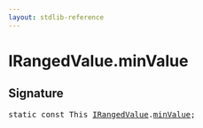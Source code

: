 ```yaml
---
layout: stdlib-reference
---
```


# IRangedValue.minValue

## Signature
<pre>
<span class='code_keyword'>static</span> <span class='code_keyword'>const</span> <span class="code_keyword">This</span> <a href="/stdlib-reference/interfaces/IRangedValue/index" class="code_type">IRangedValue</a>.<a href="/stdlib-reference/interfaces/IRangedValue/minValue" class="code_var">minValue</a>;
</pre>


